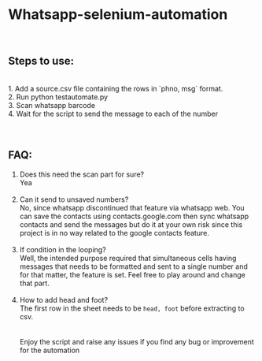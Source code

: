 # Whatsapp-selenium-automation
<br>

## Steps to use:
<br>
1. Add a source.csv file containing the rows in `phno, msg` format.<br>
2. Run python testautomate.py<br>
3. Scan whatsapp barcode<br>
4. Wait for the script to send the message to each of the number<br>
<br><br>

## FAQ:
1. Does this need the scan part for sure?<br>
Yea
<br><br>
2. Can it send to unsaved numbers?<br>
No, since whatsapp discontinued that feature via whatsapp web. You can save the contacts using contacts.google.com then sync whatsapp contacts and send the messages but do it at your own risk since this project is in no way related to the google contacts feature.
<br><br>
3. If condition in the looping?<br>
Well, the intended purpose required that simultaneous cells having messages that needs to be formatted and sent to a single number and for that matter, the feature is set. Feel free to play around and change that part.
<br><br>
4. How to add head and foot?<br>
The first row in the sheet needs to be `head, foot` before extracting to csv.<br>
<br><br>
Enjoy the script and raise any issues if you find any bug or improvement for the automation
